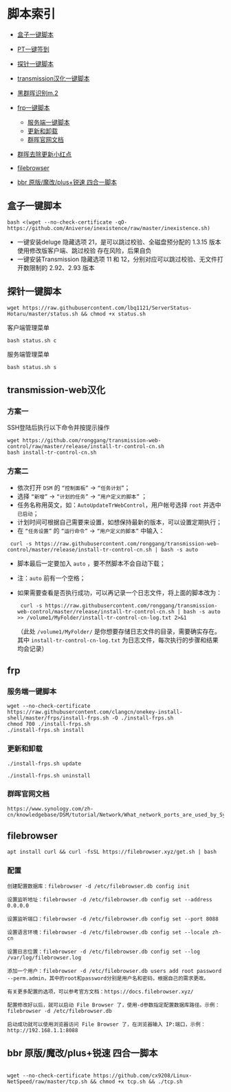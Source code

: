 # 脚本索引

* [  盒子一键脚本  ](#盒子一键脚本)
* [PT一键签到](https://github.com/lbq1121/jiaoben/raw/master/PT%E7%AB%99%E4%B8%80%E9%94%AE%E7%AD%BE%E5%88%B0.bat)


* [  探针一键脚本  ](#探针一键脚本)


* [ transmission汉化一键脚本  ](#transmission-web汉化 )
* [黑群晖识别m.2](https://github.com/lbq1121/jiaoben/blob/master/%E9%BB%91%E7%BE%A4%E6%99%96%E8%AF%86%E5%88%ABm.2.md)


* [  frp一键脚本](#frp)
  * [  服务端一键脚本](#服务端一键脚本)
  * [  更新和卸载](#更新和卸载)
  * [  群晖官网文档](#群晖官网文档)

* [ 群晖去除更新小红点 ](https://github.com/lbq1121/jiaoben/blob/master/%E7%BE%A4%E6%99%96%E5%8E%BB%E5%B0%8F%E7%BA%A2%E7%82%B9.md)

* [filebrowser](#filebrowser)

* [bbr 原版/魔改/plus+锐速 四合一脚本](#bbr-原版魔改plus锐速-四合一脚本)

## 盒子一键脚本


```shell
bash <(wget --no-check-certificate -qO- https://github.com/Aniverse/inexistence/raw/master/inexistence.sh)
```

- 一键安装deluge 隐藏选项 21，是可以跳过校验、全磁盘预分配的 1.3.15 版本
使用修改版客户端、跳过校验 存在风险，后果自负
- 一键安装Transmission 隐藏选项 11 和 12，分别对应可以跳过校验、无文件打开数限制的 2.92、2.93 版本


## 探针一键脚本

```shell
wget https://raw.githubusercontent.com/lbq1121/ServerStatus-Hotaru/master/status.sh && chmod +x status.sh
```

客户端管理菜单
```shell
bash status.sh c
```

服务端管理菜单
```shell
bash status.sh s
```

## transmission-web汉化

### 方案一

SSH登陆后执行以下命令并按提示操作

```shell
wget https://github.com/ronggang/transmission-web-control/raw/master/release/install-tr-control-cn.sh
bash install-tr-control-cn.sh
```

### 方案二


- 依次打开 `DSM` 的 `“控制面板”` -> `“任务计划”`；
- 选择 `“新增”` -> `“计划的任务”` -> `“用户定义的脚本”` ；
- 任务名称用英文，如：`AutoUpdateTrWebControl`，用户帐号选择 `root` 并选中 `已启动`；
- 计划时间可根据自己需要来设置，如想保持最新的版本，可以设置定期执行；
- 在 `“任务设置”` 的 `“运行命令”` -> `“用户定义的脚本”` 中输入：

```
 curl -s https://raw.githubusercontent.com/ronggang/transmission-web-control/master/release/install-tr-control-cn.sh | bash -s auto
```

- 脚本最后一定要加入 `auto` ，要不然脚本不会自动下载；

- 注：`auto` 前有一个空格；

- 如果需要查看是否执行成功，可以再记录一个日志文件，将上面的脚本改为：

  ```
   curl -s https://raw.githubusercontent.com/ronggang/transmission-web-control/master/release/install-tr-control-cn.sh | bash -s auto >> /volume1/MyFolder/install-tr-control-cn-log.txt 2>&1
  ```

  （此处 `/volume1/MyFolder/` 是你想要存储日志文件的目录，需要确实存在。其中 `install-tr-control-cn-log.txt` 为日志文件，每次执行的步骤和结果均会记录）


## frp

### 服务端一键脚本

```
wget --no-check-certificate https://raw.githubusercontent.com/clangcn/onekey-install-shell/master/frps/install-frps.sh -O ./install-frps.sh
chmod 700 ./install-frps.sh
./install-frps.sh install
````

### 更新和卸载

```
./install-frps.sh update

./install-frps.sh uninstall

```

### 群晖官网文档

```
https://www.synology.com/zh-cn/knowledgebase/DSM/tutorial/Network/What_network_ports_are_used_by_Synology_services
```
## filebrowser

``` 
apt install curl && curl -fsSL https://filebrowser.xyz/get.sh | bash
```

### 配置


``` 
创建配置数据库：filebrowser -d /etc/filebrowser.db config init

设置监听地址：filebrowser -d /etc/filebrowser.db config set --address 0.0.0.0

设置监听端口：filebrowser -d /etc/filebrowser.db config set --port 8088

设置语言环境：filebrowser -d /etc/filebrowser.db config set --locale zh-cn

设置日志位置：filebrowser -d /etc/filebrowser.db config set --log /var/log/filebrowser.log

添加一个用户：filebrowser -d /etc/filebrowser.db users add root password --perm.admin，其中的root和password分别是用户名和密码，根据自己的需求更改。

有关更多配置的选项，可以参考官方文档：https://docs.filebrowser.xyz/

配置修改好以后，就可以启动 File Browser 了，使用-d参数指定配置数据库路径。示例：filebrowser -d /etc/filebrowser.db

启动成功就可以使用浏览器访问 File Browser 了，在浏览器输入 IP:端口，示例：http://192.168.1.1:8088

```


## bbr 原版/魔改/plus+锐速 四合一脚本

```

wget --no-check-certificate https://github.com/cx9208/Linux-NetSpeed/raw/master/tcp.sh && chmod +x tcp.sh && ./tcp.sh

```